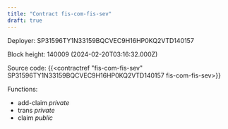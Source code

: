 ```yaml
---
title: "Contract fis-com-fis-sev"
draft: true
---
```

Deployer: SP31596TY1N33159BQCVEC9H16HP0KQ2VTD140157


 



Block height: 140009 (2024-02-20T03:16:32.000Z)

Source code: {{<contractref "fis-com-fis-sev" SP31596TY1N33159BQCVEC9H16HP0KQ2VTD140157 fis-com-fis-sev>}}

Functions:

* add-claim _private_
* trans _private_
* claim _public_
